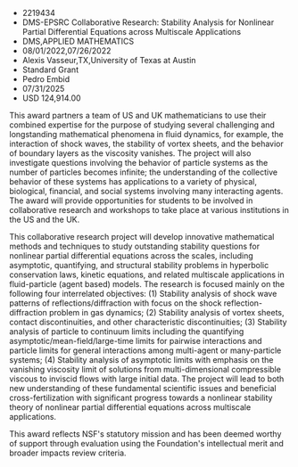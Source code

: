 
* 2219434
* DMS-EPSRC Collaborative Research: Stability Analysis for Nonlinear Partial Differential Equations across Multiscale Applications
* DMS,APPLIED MATHEMATICS
* 08/01/2022,07/26/2022
* Alexis Vasseur,TX,University of Texas at Austin
* Standard Grant
* Pedro Embid
* 07/31/2025
* USD 124,914.00

This award partners a team of US and UK mathematicians to use their combined
expertise for the purpose of studying several challenging and longstanding
mathematical phenomena in fluid dynamics, for example, the interaction of shock
waves, the stability of vortex sheets, and the behavior of boundary layers as
the viscosity vanishes. The project will also investigate questions involving
the behavior of particle systems as the number of particles becomes infinite;
the understanding of the collective behavior of these systems has applications
to a variety of physical, biological, financial, and social systems involving
many interacting agents. The award will provide opportunities for students to be
involved in collaborative research and workshops to take place at various
institutions in the US and the UK.

This collaborative research project will develop innovative mathematical methods
and techniques to study outstanding stability questions for nonlinear partial
differential equations across the scales, including asymptotic, quantifying, and
structural stability problems in hyperbolic conservation laws, kinetic
equations, and related multiscale applications in fluid-particle (agent based)
models. The research is focused mainly on the following four interrelated
objectives: (1) Stability analysis of shock wave patterns of
reflections/diffraction with focus on the shock reflection-diffraction problem
in gas dynamics; (2) Stability analysis of vortex sheets, contact
discontinuities, and other characteristic discontinuities; (3) Stability
analysis of particle to continuum limits including the quantifying
asymptotic/mean-field/large-time limits for pairwise interactions and particle
limits for general interactions among multi-agent or many-particle systems; (4)
Stability analysis of asymptotic limits with emphasis on the vanishing viscosity
limit of solutions from multi-dimensional compressible viscous to inviscid flows
with large initial data. The project will lead to both new understanding of
these fundamental scientific issues and beneficial cross-fertilization with
significant progress towards a nonlinear stability theory of nonlinear partial
differential equations across multiscale applications.

This award reflects NSF's statutory mission and has been deemed worthy of
support through evaluation using the Foundation's intellectual merit and broader
impacts review criteria.
